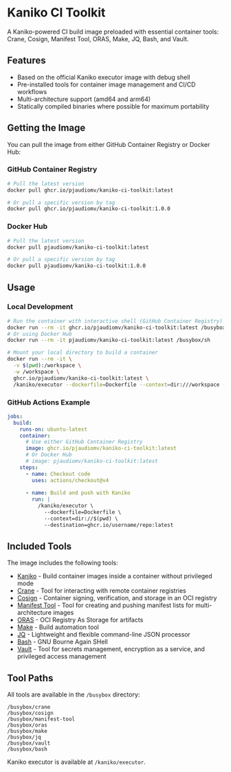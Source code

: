 # Kaniko CI Toolkit

A Kaniko-powered CI build image preloaded with essential container tools: Crane, Cosign, Manifest Tool, ORAS, Make, JQ, Bash, and Vault.

## Features

- Based on the official Kaniko executor image with debug shell
- Pre-installed tools for container image management and CI/CD workflows
- Multi-architecture support (amd64 and arm64)
- Statically compiled binaries where possible for maximum portability

## Getting the Image

You can pull the image from either GitHub Container Registry or Docker Hub:

### GitHub Container Registry

```bash
# Pull the latest version
docker pull ghcr.io/pjaudiomv/kaniko-ci-toolkit:latest

# Or pull a specific version by tag
docker pull ghcr.io/pjaudiomv/kaniko-ci-toolkit:1.0.0
```

### Docker Hub

```bash
# Pull the latest version
docker pull pjaudiomv/kaniko-ci-toolkit:latest

# Or pull a specific version by tag
docker pull pjaudiomv/kaniko-ci-toolkit:1.0.0
```

## Usage

### Local Development

```bash
# Run the container with interactive shell (GitHub Container Registry)
docker run --rm -it ghcr.io/pjaudiomv/kaniko-ci-toolkit:latest /busybox/sh
# Or using Docker Hub
docker run --rm -it pjaudiomv/kaniko-ci-toolkit:latest /busybox/sh

# Mount your local directory to build a container
docker run --rm -it \
  -v $(pwd):/workspace \
  -w /workspace \
  ghcr.io/pjaudiomv/kaniko-ci-toolkit:latest \
  /kaniko/executor --dockerfile=Dockerfile --context=dir:///workspace --destination=your-image:latest
```

### GitHub Actions Example

```yaml
jobs:
  build:
    runs-on: ubuntu-latest
    container:
      # Use either GitHub Container Registry
      image: ghcr.io/pjaudiomv/kaniko-ci-toolkit:latest
      # Or Docker Hub
      # image: pjaudiomv/kaniko-ci-toolkit:latest
    steps:
      - name: Checkout code
        uses: actions/checkout@v4
      
      - name: Build and push with Kaniko
        run: |
          /kaniko/executor \
            --dockerfile=Dockerfile \
            --context=dir://$(pwd) \
            --destination=ghcr.io/username/repo:latest
```

## Included Tools

The image includes the following tools:

- [Kaniko](https://github.com/GoogleContainerTools/kaniko) - Build container images inside a container without privileged mode
- [Crane](https://github.com/google/go-containerregistry/tree/main/cmd/crane) - Tool for interacting with remote container registries
- [Cosign](https://github.com/sigstore/cosign) - Container signing, verification, and storage in an OCI registry
- [Manifest Tool](https://github.com/estesp/manifest-tool) - Tool for creating and pushing manifest lists for multi-architecture images
- [ORAS](https://github.com/oras-project/oras) - OCI Registry As Storage for artifacts
- [Make](https://www.gnu.org/software/make/) - Build automation tool
- [JQ](https://github.com/jqlang/jq) - Lightweight and flexible command-line JSON processor
- [Bash](https://www.gnu.org/software/bash/) - GNU Bourne Again SHell
- [Vault](https://github.com/hashicorp/vault) - Tool for secrets management, encryption as a service, and privileged access management

## Tool Paths

All tools are available in the `/busybox` directory:

```
/busybox/crane
/busybox/cosign
/busybox/manifest-tool
/busybox/oras
/busybox/make
/busybox/jq
/busybox/vault
/busybox/bash
```

Kaniko executor is available at `/kaniko/executor`.
